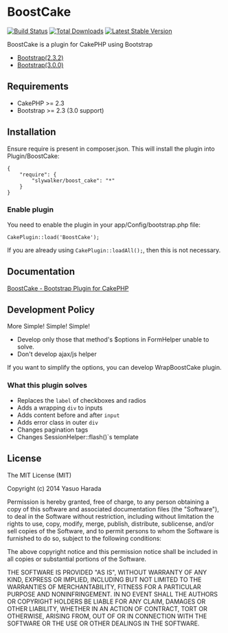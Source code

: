 # BoostCake

[![Build Status](https://travis-ci.org/slywalker/cakephp-plugin-boost_cake.png)](https://travis-ci.org/slywalker/cakephp-plugin-boost_cake)
[![Total Downloads](https://poser.pugx.org/slywalker/boost_cake/d/total.png)](https://packagist.org/packages/slywalker/boost_cake)
[![Latest Stable Version](https://poser.pugx.org/slywalker/boost_cake/v/stable.png)](https://packagist.org/packages/slywalker/boost_cake)

BoostCake is a plugin for CakePHP using Bootstrap

- [Bootstrap(2.3.2)](http://getbootstrap.com/2.3.2/)
- [Bootstrap(3.0.0)](http://getbootstrap.com/)

## Requirements

- CakePHP >= 2.3
- Bootstrap >= 2.3 (3.0 support)

## Installation

Ensure require is present in composer.json. This will install the plugin into Plugin/BoostCake:

    {
    	"require": {
    		"slywalker/boost_cake": "*"
    	}
    }

### Enable plugin

You need to enable the plugin in your app/Config/bootstrap.php file:

`CakePlugin::load('BoostCake');`

If you are already using `CakePlugin::loadAll();`, then this is not necessary.

## Documentation

[BoostCake - Bootstrap Plugin for CakePHP](http://slywalker.github.io/cakephp-plugin-boost_cake/)

## Development Policy

More Simple! Simple! Simple!

- Develop only those that method's $options in FormHelper unable to solve.
- Don't develop ajax/js helper

If you want to simplify the options, you can develop WrapBoostCake plugin.

### What this plugin solves

- Replaces the `label` of checkboxes and radios
- Adds a wrapping `div` to inputs
- Adds content before and after `input`
- Adds error class in outer `div`
- Changes pagination tags
- Changes SessionHelper::flash()`s template

## License

The MIT License (MIT)

Copyright (c) 2014 Yasuo Harada

Permission is hereby granted, free of charge, to any person obtaining a copy
of this software and associated documentation files (the "Software"), to deal
in the Software without restriction, including without limitation the rights
to use, copy, modify, merge, publish, distribute, sublicense, and/or sell
copies of the Software, and to permit persons to whom the Software is
furnished to do so, subject to the following conditions:

The above copyright notice and this permission notice shall be included in
all copies or substantial portions of the Software.

THE SOFTWARE IS PROVIDED "AS IS", WITHOUT WARRANTY OF ANY KIND, EXPRESS OR
IMPLIED, INCLUDING BUT NOT LIMITED TO THE WARRANTIES OF MERCHANTABILITY,
FITNESS FOR A PARTICULAR PURPOSE AND NONINFRINGEMENT. IN NO EVENT SHALL THE
AUTHORS OR COPYRIGHT HOLDERS BE LIABLE FOR ANY CLAIM, DAMAGES OR OTHER
LIABILITY, WHETHER IN AN ACTION OF CONTRACT, TORT OR OTHERWISE, ARISING FROM,
OUT OF OR IN CONNECTION WITH THE SOFTWARE OR THE USE OR OTHER DEALINGS IN
THE SOFTWARE.
